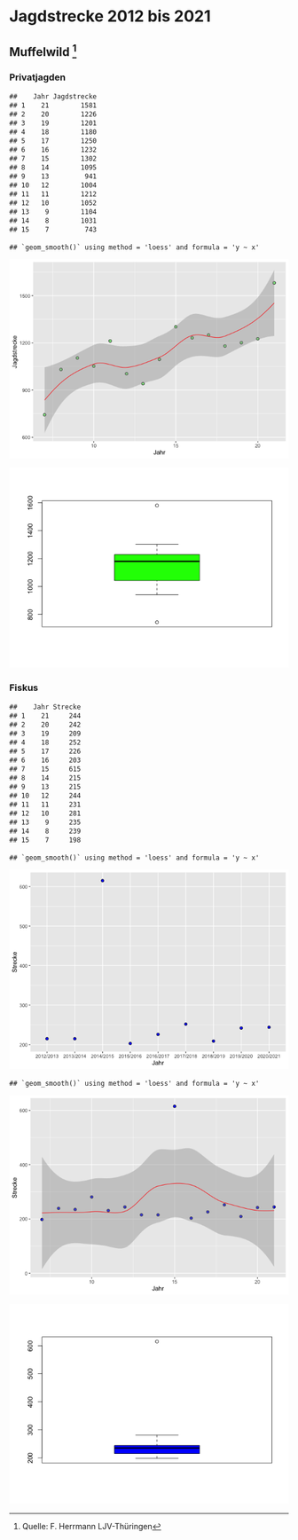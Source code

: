 Jagdstrecke 2012 bis 2021
================

## Muffelwild [^1]

### Privatjagden

    ##    Jahr Jagdstrecke
    ## 1    21        1581
    ## 2    20        1226
    ## 3    19        1201
    ## 4    18        1180
    ## 5    17        1250
    ## 6    16        1232
    ## 7    15        1302
    ## 8    14        1095
    ## 9    13         941
    ## 10   12        1004
    ## 11   11        1212
    ## 12   10        1052
    ## 13    9        1104
    ## 14    8        1031
    ## 15    7         743

    ## `geom_smooth()` using method = 'loess' and formula = 'y ~ x'

![](muffel_files/figure-gfm/unnamed-chunk-1-1.png)<!-- -->

![](muffel_files/figure-gfm/pressure-1.png)<!-- -->

### Fiskus

    ##    Jahr Strecke
    ## 1    21     244
    ## 2    20     242
    ## 3    19     209
    ## 4    18     252
    ## 5    17     226
    ## 6    16     203
    ## 7    15     615
    ## 8    14     215
    ## 9    13     215
    ## 10   12     244
    ## 11   11     231
    ## 12   10     281
    ## 13    9     235
    ## 14    8     239
    ## 15    7     198

    ## `geom_smooth()` using method = 'loess' and formula = 'y ~ x'

![](muffel_files/figure-gfm/unnamed-chunk-2-1.png)<!-- -->

    ## `geom_smooth()` using method = 'loess' and formula = 'y ~ x'

![](muffel_files/figure-gfm/unnamed-chunk-3-1.png)<!-- -->

![](muffel_files/figure-gfm/pressure1-1.png)<!-- -->

[^1]: Quelle: F. Herrmann LJV-Thüringen
